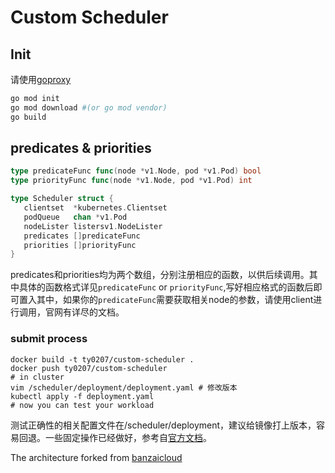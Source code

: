 # Custom Scheduler

## Init

请使用[goproxy](https://goproxy.io/zh/)

```bash
go mod init
go mod download #(or go mod vendor)
go build
```

## predicates & priorities

```go
type predicateFunc func(node *v1.Node, pod *v1.Pod) bool
type priorityFunc func(node *v1.Node, pod *v1.Pod) int

type Scheduler struct {
   clientset  *kubernetes.Clientset
   podQueue   chan *v1.Pod
   nodeLister listersv1.NodeLister
   predicates []predicateFunc
   priorities []priorityFunc
}
```

predicates和priorities均为两个数组，分别注册相应的函数，以供后续调用。其中具体的函数格式详见`predicateFunc`  or `priorityFunc`,写好相应格式的函数后即可置入其中，如果你的`predicateFunc`需要获取相关node的参数，请使用client进行调用，官网有详尽的文档。

### submit process

```
docker build -t ty0207/custom-scheduler .
docker push ty0207/custom-scheduler
# in cluster
vim /scheduler/deployment/deployment.yaml # 修改版本
kubectl apply -f deployment.yaml
# now you can test your workload
```

测试正确性的相关配置文件在/scheduler/deployment，建议给镜像打上版本，容易回退。一些固定操作已经做好，参考自[官方文档](https://kubernetes.io/docs/tasks/administer-cluster/configure-multiple-schedulers/)。

The architecture forked from [banzaicloud](https://github.com/banzaicloud/random-scheduler)

